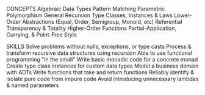 CONCEPTS
Algebraic Data Types
Pattern Matching
Parametric Polymorphism
General Recursion
Type Classes, Instances & Laws
Lower-Order Abstractions (Equal, Order, Semigroup, Monoid, etc)
Referential Transparency & Totality
Higher-Order Functions
Partial-Application, Currying, & Point-Free Style

SKILLS
Solve problems without nulls, exceptions, or type casts
Process & transform recursive data structures using recursion
Able to use functional programming "in the small"
Write basic monadic code for a concrete monad
Create type class instances for custom data types
Model a business domain with ADTs
Write functions that take and return functions
Reliably identify & isolate pure code from impure code
Avoid introducing unnecessary lambdas & named parameters